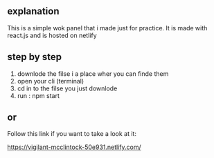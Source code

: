 

## explanation

This is a simple wok panel that i made just for practice.
It is made with react.js and is hosted on netlify



## step by step

1. downlode the filse i a place wher you can finde them
2. open your cli (terminal)
3. cd in to the filse you just downlode
4. run : npm start 

## or 

Follow this link if you want to take a look at it: 

https://vigilant-mcclintock-50e931.netlify.com/
